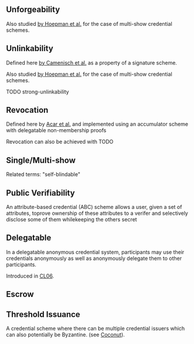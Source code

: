 ## Unforgeability

Also studied [by Hoepman et al.](https://eprint.iacr.org/2015/842.pdf) for the case of multi-show credential schemes.

## Unlinkability

Defined here [by Camenisch et al.](https://eprint.iacr.org/2015/580.pdf) as a property of a signature scheme.

Also studied [by Hoepman et al.](https://eprint.iacr.org/2015/842.pdf) for the case of multi-show credential schemes.

TODO strong-unlinkability

## Revocation

Defined here by [Acar et al.](https://www.iacr.org/archive/pkc2011/65710436/65710436.pdf) and
implemented using an accumulator scheme with delegatable non-membership proofs

Revocation can also be achieved with TODO

## Single/Multi-show

Related terms: "self-blindable"


## Public Verifiability

An attribute-based credential (ABC) scheme allows a user, given a set of
attributes, toprove ownership of these attributes to a verifer and selectively
disclose some of them whilekeeping the others secret

## Delegatable

In a delegatable anonymous credential system, participants may use their
credentials anonymously as well as anonymously delegate them to other
participants.

Introduced in [CL06]({{site.baseurl}}/schemes.html#cl06).

## Escrow



## Threshold Issuance

A credential scheme where there can be multiple credential issuers which can
also potentially be Byzantine. (see [Coconut](https://arxiv.org/pdf/1802.07344.pdf)).


